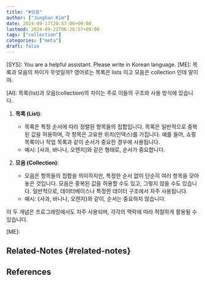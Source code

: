 ```yaml
---
title: "#모음"
author: ["Junghan Kim"]
date: 2024-09-17T20:57:00+09:00
lastmod: 2024-09-22T06:26:57+09:00
tags: ["collection"]
categories: ["meta"]
draft: false
---
```


<!--more-->

<div class="ai">

[SYS]: You are a helpful assistant. Please write in Korean language. [ME]: 목록과 모음의 차이가 무엇일까? 영어로는 목록은 lists 이고 모음은 collection 인데 말이야.

[AI]: 목록(list)과 모음(collection)의 차이는 주로 이들의 구조와 사용 방식에 있습니다.

1.  ****목록 (List)****:
    -   목록은 특정 순서에 따라 정렬된 항목들의 집합입니다. 목록은 일반적으로 중복된 값을 허용하며, 각 항목은 고유한 위치(인덱스)를 가집니다. 예를 들어, 쇼핑 목록이나 작업 목록과 같이 순서가 중요한 경우에 사용됩니다.
    -   예시: [사과, 바나나, 오렌지]와 같은 형태로, 순서가 중요합니다.

2.  ****모음 (Collection)****:
    -   모음은 항목들의 집합을 의미하지만, 특정한 순서 없이 단순히 여러 항목을 모아놓은 것입니다. 모음은 중복된 값을 허용할 수도 있고, 그렇지 않을 수도 있습니다. 일반적으로, 데이터베이스나 특정한 데이터 구조에서 자주 사용됩니다.
    -   예시: {사과, 바나나, 오렌지}와 같이, 순서는 중요하지 않습니다.

이 두 개념은 프로그래밍에서도 자주 사용되며, 각각의 맥락에 따라 적절하게 활용될 수 있습니다.

[ME]:

</div>


## Related-Notes {#related-notes}

## References

<style>.csl-entry{text-indent: -1.5em; margin-left: 1.5em;}</style><div class="csl-bib-body">
</div>
